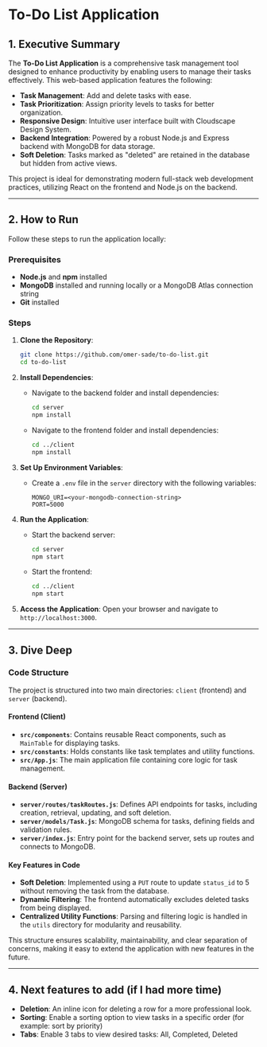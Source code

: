 # To-Do List Application

## 1. Executive Summary

The **To-Do List Application** is a comprehensive task management tool designed to enhance productivity by enabling users to manage their tasks effectively. This web-based application features the following:

- **Task Management**: Add and delete tasks with ease.
- **Task Prioritization**: Assign priority levels to tasks for better organization.
- **Responsive Design**: Intuitive user interface built with Cloudscape Design System.
- **Backend Integration**: Powered by a robust Node.js and Express backend with MongoDB for data storage.
- **Soft Deletion**: Tasks marked as "deleted" are retained in the database but hidden from active views.

This project is ideal for demonstrating modern full-stack web development practices, utilizing React on the frontend and Node.js on the backend.

---

## 2. How to Run

Follow these steps to run the application locally:

### Prerequisites
- **Node.js** and **npm** installed
- **MongoDB** installed and running locally or a MongoDB Atlas connection string
- **Git** installed

### Steps
1. **Clone the Repository**:
   ```bash
   git clone https://github.com/omer-sade/to-do-list.git
   cd to-do-list
   ```

2. **Install Dependencies**:
   - Navigate to the backend folder and install dependencies:
     ```bash
     cd server
     npm install
     ```
   - Navigate to the frontend folder and install dependencies:
     ```bash
     cd ../client
     npm install
     ```

3. **Set Up Environment Variables**:
   - Create a `.env` file in the `server` directory with the following variables:
     ```env
     MONGO_URI=<your-mongodb-connection-string>
     PORT=5000
     ```

4. **Run the Application**:
   - Start the backend server:
     ```bash
     cd server
     npm start
     ```
   - Start the frontend:
     ```bash
     cd ../client
     npm start
     ```

5. **Access the Application**:
   Open your browser and navigate to `http://localhost:3000`.

---

## 3. Dive Deep

### Code Structure

The project is structured into two main directories: `client` (frontend) and `server` (backend).

#### **Frontend (Client)**
- **`src/components`**: Contains reusable React components, such as `MainTable` for displaying tasks.
- **`src/constants`**: Holds constants like task templates and utility functions.
- **`src/App.js`**: The main application file containing core logic for task management.

#### **Backend (Server)**
- **`server/routes/taskRoutes.js`**: Defines API endpoints for tasks, including creation, retrieval, updating, and soft deletion.
- **`server/models/Task.js`**: MongoDB schema for tasks, defining fields and validation rules.
- **`server/index.js`**: Entry point for the backend server, sets up routes and connects to MongoDB.

#### Key Features in Code
- **Soft Deletion**: Implemented using a `PUT` route to update `status_id` to 5 without removing the task from the database.
- **Dynamic Filtering**: The frontend automatically excludes deleted tasks from being displayed.
- **Centralized Utility Functions**: Parsing and filtering logic is handled in the `utils` directory for modularity and reusability.

This structure ensures scalability, maintainability, and clear separation of concerns, making it easy to extend the application with new features in the future.

---

## 4. Next features to add (if I had more time)

- **Deletion**: An inline icon for deleting a row for a more professional look.
- **Sorting**: Enable a sorting option to view tasks in a specific order (for example: sort by priority)
- **Tabs**: Enable 3 tabs to view desired tasks: All, Completed, Deleted






